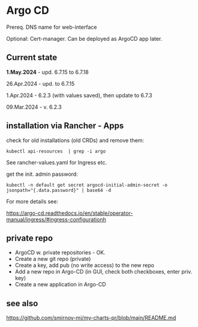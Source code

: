 # Argo CD

Prereq. DNS name for web-interface

Optional: Cert-manager. Can be deployed as ArgoCD app later.

## Current state

**1.May.2024** - upd. 6.7.15 to 6.7.18

26.Apr.2024 - upd. to 6.7.15

1.Apr.2024 - 6.2.3 (with values saved), then update to 6.7.3

09.Mar.2024 - v. 6.2.3

 
## installation via Rancher - Apps


check for old installations (old CRDs) and remove them:

```
kubectl api-resources  | grep -i argo
```


See rancher-values.yaml for Ingress etc.




get the init. admin password:

```
kubectl -n default get secret argocd-initial-admin-secret -o jsonpath="{.data.password}" | base64 -d
```


For more details see:

https://argo-cd.readthedocs.io/en/stable/operator-manual/ingress/#ingress-configurationh



##  private repo


- ArgoCD w. private repositories - OK.
- Create a new git repo (private)
- Create a key, add pub (no write access) to the new repo
- Add a new repo in Argo-CD (in GUI, check both checkboxes, enter priv. key)
- Create a new application in Argo-CD


## see also

https://github.com/smirnov-mi/my-charts-pr/blob/main/README.md



